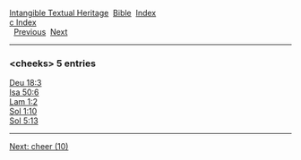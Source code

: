 [Intangible Textual Heritage](../../index)  [Bible](../index) 
[Index](index)   
[c Index](_c_)  
  [Previous](c02083)  [Next](c02085) 

------------------------------------------------------------------------

### &lt;cheeks&gt; 5 entries

[Deu 18:3](../kjv/deu018.htm#003)  
[Isa 50:6](../kjv/isa050.htm#006)  
[Lam 1:2](../kjv/lam001.htm#002)  
[Sol 1:10](../kjv/sol001.htm#010)  
[Sol 5:13](../kjv/sol005.htm#013)  

------------------------------------------------------------------------

[Next: cheer (10)](c02085)
